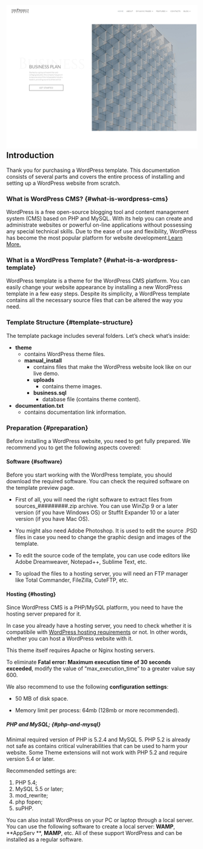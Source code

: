 ## ![](/assets/screenshot.png)Introduction

Thank you for purchasing a WordPress template. This documentation consists of several parts and covers the entire process of installing and setting up a WordPress website from scratch.

### What is WordPress CMS? {#what-is-wordpress-cms}

WordPress is a free open-source blogging tool and content management system \(CMS\) based on PHP and MySQL. With its help you can create and administrate websites or powerful on-line applications without possessing any special technical skills. Due to the ease of use and flexibility, WordPress has become the most popular platform for website development.[Learn More.](http://wordpress.org/about/)

### What is a WordPress Template? {#what-is-a-wordpress-template}

WordPress template is a theme for the WordPress CMS platform. You can easily change your website appearance by installing a new WordPress template in a few easy steps. Despite its simplicity, a WordPress template contains all the necessary source files that can be altered the way you need.

### Template Structure {#template-structure}

The template package includes several folders. Let’s check what’s inside:

* **theme**
  * contains WordPress theme files.
  * **manual\_install**
    * contains files that make the WordPress website look like on our live demo.
    * **uploads**
      * contains theme images.
    * **business.sql**
      * database file \(contains theme content\).
* **documentation.txt**
  * contains documentation link information.

### Preparation {#preparation}

Before installing a WordPress website, you need to get fully prepared. We recommend you to get the following aspects covered:

#### Software {#software}

Before you start working with the WordPress template, you should download the required software. You can check the required software on the template preview page.

* First of all, you will need the right software to extract files from sources\_\#\#\#\#\#\#\#\#\#.zip archive. You can use WinZip 9 or a later version \(if you have Windows OS\) or Stuffit Expander 10 or a later version \(if you have Mac OS\).

* You might also need Adobe Photoshop. It is used to edit the source .PSD files in case you need to change the graphic design and images of the template.

* To edit the source code of the template, you can use code editors like Adobe Dreamweaver, Notepad++, Sublime Text, etc.

* To upload the files to a hosting server, you will need an FTP manager like Total Commander, FileZilla, CuteFTP, etc.

#### Hosting {#hosting}

Since WordPress CMS is a PHP/MySQL platform, you need to have the hosting server prepared for it.

In case you already have a hosting server, you need to check whether it is compatibile with [WordPress hosting requirements](http://wordpress.org/about/requirements/) or not. In other words, whether you can host a WordPress website with it.

This theme itself requires Apache or Nginx hosting servers.

To eliminate **Fatal error: Maximum execution time of 30 seconds exceeded**, modify the value of “max\_execution\_time” to a greater value say 600.

We also recommend to use the following **configuration settings**:

* 50 MB of disk space.

* Memory limit per process: 64mb \(128mb or more recommended\).

##### PHP and MySQL; {#php-and-mysql}

Minimal required version of PHP is 5.2.4 and MySQL 5. PHP 5.2 is already not safe as contains critical vulnerabilities that can be used to harm your website. Some Theme extensions will not work with PHP 5.2 and require version 5.4 or later.

Recommended settings are:

1. PHP 5.4;
2. MySQL 5.5 or later;
3. mod\_rewrite;
4. php fopen;
5. suPHP.

You can also install WordPress on your PC or laptop through a local server. You can use the following software to create a local server: **WAMP**, **AppServ **, **MAMP**, etc. All of these support WordPress and can be installed as a regular software.

